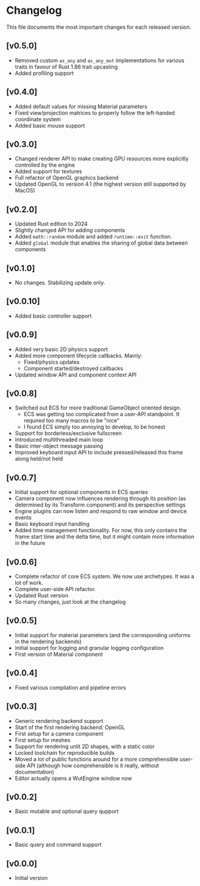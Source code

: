 # Changelog

This file documents the most important changes for each released version.

## [v0.5.0]
- Removed custom `as_any` and `as_any_mut` implementations for various traits in favour of Rust 1.86 trait upcasting
- Added profiling support

## [v0.4.0]
- Added default values for missing Material parameters
- Fixed view/projection matrices to properly follow the left-handed coordinate system
- Added basic mouse support

## [v0.3.0]
- Changed renderer API to make creating GPU resources more explicitly controlled by the engine
- Added support for textures
- Full refactor of OpenGL graphics backend
- Updated OpenGL to version 4.1 (the highest version still supported by MacOS)

## [v0.2.0]
- Updated Rust edition to 2024
- Slightly changed API for adding components
- Added `math::random` module and added `runtime::exit` function.
- Added `global` module that enables the sharing of global data between components

## [v0.1.0]
- No changes. Stabilizing update only.

## [v0.0.10]
- Added basic controller support

## [v0.0.9]
- Added very basic 2D physics support
- Added more component lifecycle callbacks. Mainly:
    * Fixed/physics updates
    * Component started/destroyed callbacks
- Updated window API and component context API

## [v0.0.8]
- Switched out ECS for more traditional GameObject oriented design. 
    * ECS was getting too complicated from a user-API standpoint. It required too many macros to be "nice"
    * I found ECS simply too annoying to develop, to be honest
- Support for borderless/exclusive fullscreen
- Introduced multithreaded main loop
- Basic inter-object message passing
- Improved keyboard input API to include pressed/released this frame along held/not held

## [v0.0.7]
- Initial support for optional components in ECS queries
- Camera component now influences rendering through its position (as determined by its Transform component) and its perspective settings
- Engine plugins can now listen and respond to raw window and device events
- Basic keyboard input handling
- Added time management functionality. For now, this only contains the frame start time and the delta time, but it might contain more information in the future

## [v0.0.6]
- Complete refactor of core ECS system. We now use archetypes. It was a lot of work.
- Complete user-side API refactor.
- Updated Rust version
- So many changes, just look at the changelog

## [v0.0.5]
- Initial support for material parameters (and the corresponding uniforms in the rendering backends)
- Initial support for logging and granular logging configuration
- First version of Material component

## [v0.0.4]
- Fixed various compilation and pipeline errors

## [v0.0.3]
- Generic rendering backend support
- Start of the first rendering backend: OpenGL
- First setup for a camera component
- First setup for meshes
- Support for rendering unlit 2D shapes, with a static color
- Locked toolchain for reproducible builds
- Moved a lot of public functions around for a more comprehensible user-side API (although how comprehensible is it really, without documentation)
- Editor actually opens a WutEngine window now


## [v0.0.2]
- Basic mutable and optional query qupport

## [v0.0.1]
- Basic query and command support

## [v0.0.0]

- Initial version
